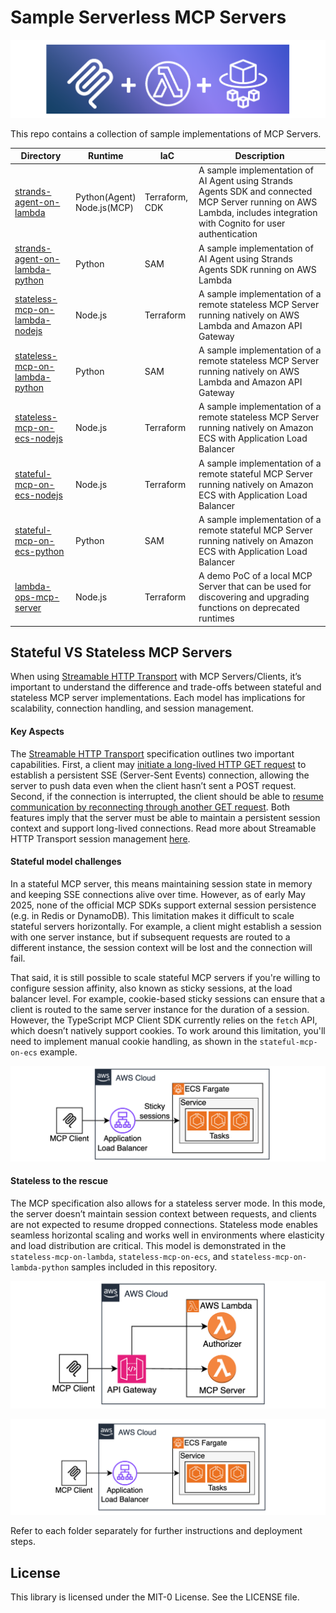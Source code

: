 # Sample Serverless MCP Servers

![](logo.png)

This repo contains a collection of sample implementations of MCP Servers.  

| Directory | Runtime | IaC | Description | 
|---|---|---|---|
| [strands-agent-on-lambda](./strands-agent-on-lambda) | Python(Agent) <br> Node.js(MCP) | Terraform, CDK | A sample implementation of AI Agent using Strands Agents SDK and connected MCP Server running on AWS Lambda, includes integration with Cognito for user authentication | 
| [strands-agent-on-lambda-python](./strands-agent-on-lambda-python) | Python | SAM | A sample implementation of AI Agent using Strands Agents SDK running on AWS Lambda | 
| [stateless-mcp-on-lambda-nodejs](./stateless-mcp-on-lambda-nodejs) | Node.js | Terraform | A sample implementation of a remote stateless MCP Server running natively on AWS Lambda and Amazon API Gateway |
| [stateless-mcp-on-lambda-python](./stateless-mcp-on-lambda-python) | Python | SAM | A sample implementation of a remote stateless MCP Server running natively on AWS Lambda and Amazon API Gateway |
| [stateless-mcp-on-ecs-nodejs](./stateless-mcp-on-ecs-nodejs) | Node.js | Terraform | A sample implementation of a remote stateless MCP Server running natively on Amazon ECS with Application Load Balancer | 
| [stateful-mcp-on-ecs-nodejs](./stateful-mcp-on-ecs-nodejs) | Node.js | Terraform | A sample implementation of a remote stateful MCP Server running natively on Amazon ECS with Application Load Balancer | 
| [stateful-mcp-on-ecs-python](./stateful-mcp-on-ecs-python) | Python | SAM | A sample implementation of a remote stateful MCP Server running natively on Amazon ECS with Application Load Balancer | 
| [lambda-ops-mcp-server](./lambda-ops-mcp-server) | Node.js | Terraform | A demo PoC of a local MCP Server that can be used for discovering and upgrading functions on deprecated runtimes |

## Stateful VS Stateless MCP Servers

When using [Streamable HTTP Transport](https://modelcontextprotocol.io/specification/2025-03-26/basic/transports#streamable-http) with MCP Servers/Clients, it’s important to understand the difference and trade-offs between stateful and stateless MCP server implementations. Each model has implications for scalability, connection handling, and session management.

#### Key Aspects

The [Streamable HTTP Transport](https://modelcontextprotocol.io/specification/2025-03-26/basic/transports#streamable-http) specification outlines two important capabilities. First, a client may [initiate a long-lived HTTP GET request](https://modelcontextprotocol.io/specification/2025-03-26/basic/transports#listening-for-messages-from-the-server) to establish a persistent SSE (Server-Sent Events) connection, allowing the server to push data even when the client hasn’t sent a POST request. Second, if the connection is interrupted, the client should be able to [resume communication by reconnecting through another GET request](https://modelcontextprotocol.io/specification/2025-03-26/basic/transports#resumability-and-redelivery). Both features imply that the server must be able to maintain a persistent session context and support long-lived connections. Read more about Streamable HTTP Transport session management [here](https://modelcontextprotocol.io/specification/2025-03-26/basic/transports#session-management).

#### Stateful model challenges

In a stateful MCP server, this means maintaining session state in memory and keeping SSE connections alive over time. However, as of early May 2025, none of the official MCP SDKs support external session persistence (e.g. in Redis or DynamoDB). This limitation makes it difficult to scale stateful servers horizontally. For example, a client might establish a session with one server instance, but if subsequent requests are routed to a different instance, the session context will be lost and the connection will fail.

That said, it is still possible to scale stateful MCP servers if you're willing to configure session affinity, also known as sticky sessions, at the load balancer level. For example, cookie-based sticky sessions can ensure that a client is routed to the same server instance for the duration of a session. However, the TypeScript MCP Client SDK currently relies on the `fetch` API, which doesn’t natively support cookies. To work around this limitation, you'll need to implement manual cookie handling, as shown in the `stateful-mcp-on-ecs` example.

![](./stateful-mcp-on-ecs/architecture.png)

#### Stateless to the rescue

The MCP specification also allows for a stateless server mode. In this mode, the server doesn’t maintain session context between requests, and clients are not expected to resume dropped connections. Stateless mode enables seamless horizontal scaling and works well in environments where elasticity and load distribution are critical. This model is demonstrated in the `stateless-mcp-on-lambda`, `stateless-mcp-on-ecs`, and `stateless-mcp-on-lambda-python` samples included in this repository.

![](./stateless-mcp-on-lambda/architecture.png)


![](./stateless-mcp-on-ecs/architecture.png)


Refer to each folder separately for further instructions and deployment steps. 

## License

This library is licensed under the MIT-0 License. See the LICENSE file.

